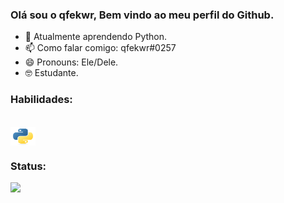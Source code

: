 ### Olá sou o qfekwr, Bem vindo ao meu perfil do Github.

- 🌱 Atualmente aprendendo Python.
- 📫 Como falar comigo: qfekwr#0257
- 😄 Pronouns: Ele/Dele.
- 🤓 Estudante.
### Habilidades:
 <div style="display: inline_block"><br>
  <img align="center" alt="_Python" height="30" width="40" src="https://raw.githubusercontent.com/devicons/devicon/master/icons/python/python-original.svg">
</div>

### Status:

 <div>
  <a href="https://github.com/qfekwr">
  <img height="180em" src="https://github-readme-stats.vercel.app/api/top-langs/?username=qfekwr&layout=compact&langs_count=7&theme=dark"/>
</div>
